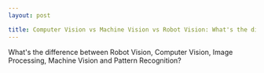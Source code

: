 ```yaml
---
layout: post

title: Computer Vision vs Machine Vision vs Robot Vision: What's the difference?
---
```


What's the difference between Robot Vision, Computer Vision, Image Processing, Machine Vision and Pattern Recognition?
